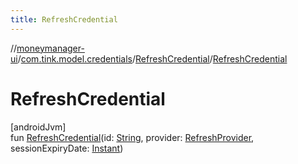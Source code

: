 ```yaml
---
title: RefreshCredential
---
```

//[moneymanager-ui](../../../index.html)/[com.tink.model.credentials](../index.html)/[RefreshCredential](index.html)/[RefreshCredential](-refresh-credential.html)



# RefreshCredential



[androidJvm]\
fun [RefreshCredential](-refresh-credential.html)(id: [String](https://kotlinlang.org/api/latest/jvm/stdlib/kotlin/-string/index.html), provider: [RefreshProvider](../../com.tink.model.provider/-refresh-provider/index.html), sessionExpiryDate: [Instant](https://developer.android.com/reference/kotlin/java/time/Instant.html))




